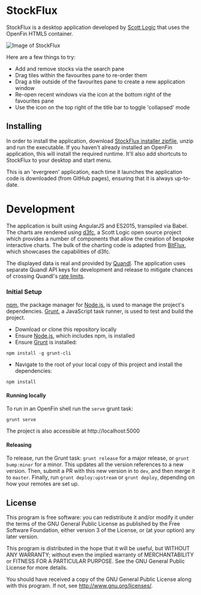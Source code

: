 # StockFlux

StockFlux is a desktop application developed by [Scott Logic](http://www.scottlogic.com/) that uses the OpenFin HTML5 container. 

![Image of StockFlux](https://cloud.githubusercontent.com/assets/1098110/13568013/a02e0fc8-e456-11e5-9543-4642a54c3e2a.png)

Here are a few things to try:
  - Add and remove stocks via the search pane
  - Drag tiles within the favourites pane to re-order them
  - Drag a tile outside of the favourites pane to create a new application window
  - Re-open recent windows via the icon at the bottom right of the favourites pane
  - Use the icon on the top right of the title bar to toggle 'collapsed' mode

## Installing

In order to install the application, download [StockFlux installer zipfile](http://scottlogic.github.io/StockFlux/master/StockFlux-master.zip), unzip and run the executable. If you haven't already installed an OpenFin application, this will install the required runtime. It'll also add shortcuts to StockFlux to your desktop and start menu.

This is an 'evergreen' application, each time it launches the application code is downloaded (from GitHub pages), ensuring that it is always up-to-date.

# Development

The application is built using AngularJS and ES2015, transpiled via Babel. The charts are rendered using [d3fc](https://d3fc.io/), a Scott Logic open source project which provides a number of components that allow the creation of bespoke interactive charts. The bulk of the charting code is adapted from [BitFlux](http://scottlogic.github.io/BitFlux/), which showcases the capabilities of d3fc.

The displayed data is real and provided by [Quandl](https://www.quandl.com). The application uses separate Quandl API keys for development and release to mitigate chances of crossing Quandl's [rate limits](https://www.quandl.com/docs/api?json#rate-limits).

### Initial Setup

[npm](https://www.npmjs.com/), the package manager for [Node.js](https://nodejs.org/), is used to manage the project's dependencies. [Grunt](http://gruntjs.com/), a JavaScript task runner, is used to test and build the project.

- Download or clone this repository locally
- Ensure [Node.js](https://nodejs.org/), which includes npm, is installed
- Ensure [Grunt](http://gruntjs.com/getting-started#installing-the-cli) is installed:

```
npm install -g grunt-cli
```

- Navigate to the root of your local copy of this project and install the dependencies:

```
npm install
```

#### Running locally

To run in an OpenFin shell run the `serve` grunt task:

```
grunt serve
```

The project is also accessible at http://localhost:5000

#### Releasing

To release, run the Grunt task: `grunt release` for a major release, or `grunt bump:minor`
for a minor. This updates all the version references to a new version. Then, submit a PR
with this new version in to `dev`, and then merge it to `master`. Finally, run
`grunt deploy:upstream` or `grunt deploy`, depending on how your remotes are set up.

## License

This program is free software: you can redistribute it and/or modify
it under the terms of the GNU General Public License as published by
the Free Software Foundation, either version 3 of the License, or
(at your option) any later version.

This program is distributed in the hope that it will be useful,
but WITHOUT ANY WARRANTY; without even the implied warranty of
MERCHANTABILITY or FITNESS FOR A PARTICULAR PURPOSE.  See the
GNU General Public License for more details.

You should have received a copy of the GNU General Public License
along with this program.  If not, see <http://www.gnu.org/licenses/>.
